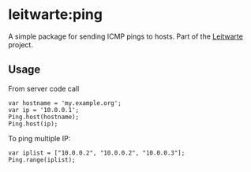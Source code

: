 # leitwarte:ping
A simple package for sending ICMP pings to hosts. Part of the [Leitwarte](https://github.com/leitwarte) project.

## Usage
From server code call

```
var hostname = 'my.example.org';
var ip = '10.0.0.1';
Ping.host(hostname);
Ping.host(ip);
```

To ping multiple IP:
```
var iplist = ["10.0.0.2", "10.0.0.2", "10.0.0.3"];
Ping.range(iplist);
```
